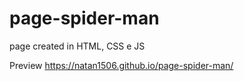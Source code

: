 # page-spider-man
page created in HTML, CSS e JS


Preview 
https://natan1506.github.io/page-spider-man/
